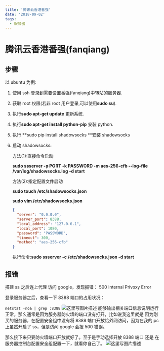 ```yaml
---
title: '腾讯云香港番强'
date: '2018-09-02'
tags:
  - 服务器
---
```


# 腾讯云香港番强(fanqiang)

## 步骤

以 ubuntu 为例:

1. 使用 ssh 登录到需要设置番强(fanqiang)中转站的服务器.
2. 获取 root 权限(若非 root 用户登录,可以使用**sudo su**).
3. 执行**sudo apt-get update** 更新系统.
4. 执行**sudo apt-get install python-pip** 安装 python.
5. 执行 **sudo pip install shadowsocks **安装 shadowsocks
6. 启动 shadowsocks:

   方法(1):直接命令启动

   **sudo ssserver -p PORT -k PASSWORD -m aes-256-cfb --log-file /var/log/shadowsocks.log -d start**

   方法(2):指定配置文件启动

   **sudo touch /etc/shadowsocks.json**

   **sudo vim /etc/shadowsocks.json**

   ```json
   {
     "server": "0.0.0.0",
     "server_port": 8388,
     "local_address": "127.0.0.1",
     "local_port": 1080,
     "password": "PASSWORD",
     "timeout": 300,
     "method": "aes-256-cfb"
   }
   ```

   执行命令:**sudo ssserver -c /etc/shadowsocks.json -d start**

## 报错

搭建 ss 之后连上代理 访问 google，发现报错： 500 Internal Privoxy Error

登录服务器之后，查看一下 8388 端口的占用状况：

`netstat -noa | grep :8388`
![这里写图片描述](https://chatflow-files-cdn-1252847684.cos.ap-nanjing.myqcloud.com/20180507204011558.png)
能够输出相关端口信息说明运行正常，那么通常是因为服务器防火墙的端口没有打开，比如说我这里就是 因为刚买的服务器，在配置安全组中没有将 8388 端口开放给外网访问，因为在我的 pc 上虽然开启了 ss，但是访问 google 会报 500 错误。

那么接下来只要防火墙端口开放就好了。至于是手动选择开放 8388 端口 还是 在服务器控制台配置安全组配置一下，就看你自己了。
![这里写图片描述](https://chatflow-files-cdn-1252847684.cos.ap-nanjing.myqcloud.com/20180507204019631)
